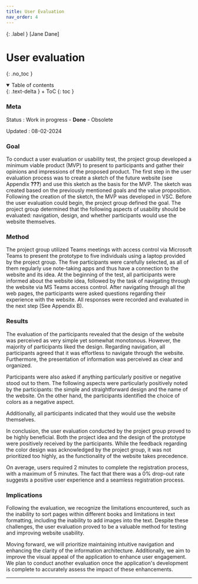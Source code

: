 ```yaml
---
title: User Evaluation
nav_order: 4
---
```


{: .label }
[Jane Dane]

# User evaluation
{: .no_toc }

<details open markdown="block">
{: .text-delta }
<summary>Table of contents</summary>
+ ToC
{: toc }
</details>

### Meta

Status
: Work in progress - **Done** - Obsolete

Updated
: 08-02-2024

### Goal
To conduct a user evaluation or usability test, the project group developed a minimum viable product (MVP) to present to participants and gather their opinions and impressions of the proposed product. The first step in the user evaluation process was to create a sketch of the future website (see Appendix **???**) and use this sketch as the basis for the MVP. The sketch was created based on the previously mentioned goals and the value proposition. Following the creation of the sketch, the MVP was developed in VSC. Before the user evaluation could begin, the project group defined the goal. The project group determined that the following aspects of usability should be evaluated: navigation, design, and whether participants would use the website themselves.

### Method
The project group utilized Teams meetings with access control via Microsoft Teams to present the prototype to five individuals using a laptop provided by the project group. The five participants were carefully selected, as all of them regularly use note-taking apps and thus have a connection to the website and its idea. At the beginning of the test, all participants were informed about the website idea, followed by the task of navigating through the website via MS Teams access control. After navigating through all the web pages, the participants were asked questions regarding their experience with the website. All responses were recorded and evaluated in the next step (See Appendix B).

### Results
The evaluation of the participants revealed that the design of the website was perceived as very simple yet somewhat monotonous. However, the majority of participants liked the design. Regarding navigation, all participants agreed that it was effortless to navigate through the website. Furthermore, the presentation of information was perceived as clear and organized.

Participants were also asked if anything particularly positive or negative stood out to them. The following aspects were particularly positively noted by the participants: the simple and straightforward design and the name of the website. On the other hand, the participants identified the choice of colors as a negative aspect.

Additionally, all participants indicated that they would use the website themselves.

In conclusion, the user evaluation conducted by the project group proved to be highly beneficial. Both the project idea and the design of the prototype were positively received by the participants. While the feedback regarding the color design was acknowledged by the project group, it was not prioritized too highly, as the functionality of the website takes precedence.

On average, users required 2 minutes to complete the registration process, with a maximum of 5 minutes. The fact that there was a 0% drop-out rate suggests a positive user experience and a seamless registration process.

### Implications
Following the evaluation, we recognize the limitations encountered, such as the inability to sort pages within different books and limitations in text formatting, including the inability to add images into the text. Despite these challenges, the user evaluation proved to be a valuable method for testing and improving website usability.

Moving forward, we will prioritize maintaining intuitive navigation and enhancing the clarity of the information architecture. Additionally, we aim to improve the visual appeal of the application to enhance user engagement. We plan to conduct another evaluation once the application's development is complete to accurately assess the impact of these enhancements.

---
